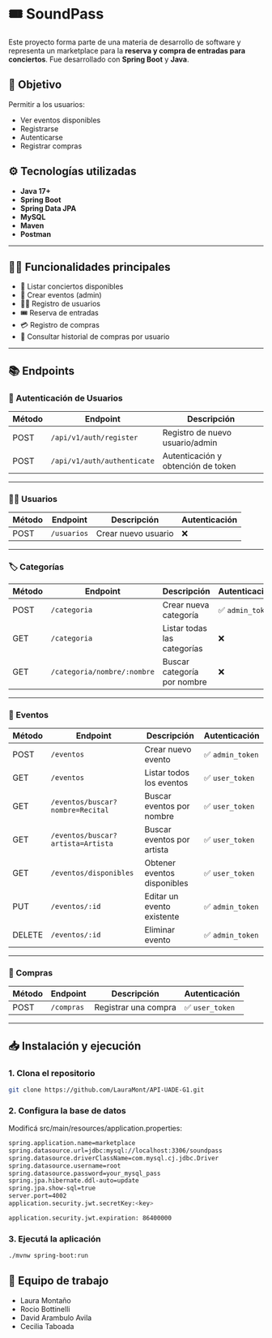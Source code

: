 # 🎟️ SoundPass

Este proyecto forma parte de una materia de desarrollo de software y representa un marketplace para la **reserva y compra de entradas para conciertos**. Fue desarrollado con **Spring Boot** y **Java**.

## 🚀 Objetivo

Permitir a los usuarios:
- Ver eventos disponibles
- Registrarse
- Autenticarse 
- Registrar compras

## ⚙️ Tecnologías utilizadas

- **Java 17+**
- **Spring Boot**
- **Spring Data JPA**
- **MySQL** 
- **Maven**
- **Postman** 

---

## 🧑‍💻 Funcionalidades principales

- 🔎 Listar conciertos disponibles
- 📅 Crear eventos (admin)
- 🧍‍♂️ Registro de usuarios
- 🎟️ Reserva de entradas
- 💳 Registro de compras
- 📜 Consultar historial de compras por usuario

---

## 📚 Endpoints

### 👤 Autenticación de Usuarios

| Método | Endpoint                         | Descripción                          |
|--------|----------------------------------|--------------------------------------|
| POST   | `/api/v1/auth/register`          | Registro de nuevo usuario/admin      |
| POST   | `/api/v1/auth/authenticate`      | Autenticación y obtención de token   |

---

### 🧑‍💼 Usuarios

| Método | Endpoint      | Descripción                | Autenticación |
|--------|---------------|----------------------------|----------------|
| POST   | `/usuarios`   | Crear nuevo usuario        | ❌             |

---

### 🏷️ Categorías

| Método | Endpoint                         | Descripción                         | Autenticación |
|--------|----------------------------------|-------------------------------------|---------------|
| POST   | `/categoria`                     | Crear nueva categoría               | ✅ `admin_token` |
| GET    | `/categoria`                     | Listar todas las categorías         | ❌             |
| GET    | `/categoria/nombre/:nombre`      | Buscar categoría por nombre         | ❌             |

---

### 🎫 Eventos

| Método | Endpoint                          | Descripción                               | Autenticación     |
|--------|-----------------------------------|-------------------------------------------|-------------------|
| POST   | `/eventos`                        | Crear nuevo evento                        | ✅ `admin_token`  |
| GET    | `/eventos`                        | Listar todos los eventos                  | ✅ `user_token`   |
| GET    | `/eventos/buscar?nombre=Recital`  | Buscar eventos por nombre                 | ✅ `user_token`   |
| GET    | `/eventos/buscar?artista=Artista` | Buscar eventos por artista                | ✅ `user_token`   |
| GET    | `/eventos/disponibles`            | Obtener eventos disponibles               | ✅ `user_token`   |
| PUT    | `/eventos/:id`                    | Editar un evento existente                | ✅ `admin_token`  |
| DELETE | `/eventos/:id`                    | Eliminar evento                           | ✅ `admin_token`  |

---

### 🛒 Compras

| Método | Endpoint     | Descripción         | Autenticación |
|--------|--------------|---------------------|---------------|
| POST   | `/compras`   | Registrar una compra| ✅ `user_token` |

---

## 📥 Instalación y ejecución

### 1. Clona el repositorio

```bash
git clone https://github.com/LauraMont/API-UADE-G1.git
```

### 2. Configura la base de datos
Modificá src/main/resources/application.properties:

```bash
spring.application.name=marketplace
spring.datasource.url=jdbc:mysql://localhost:3306/soundpass
spring.datasource.driverClassName=com.mysql.cj.jdbc.Driver
spring.datasource.username=root
spring.datasource.password=your_mysql_pass
spring.jpa.hibernate.ddl-auto=update
spring.jpa.show-sql=true
server.port=4002
application.security.jwt.secretKey:<key>

application.security.jwt.expiration: 86400000

```

### 3. Ejecutá la aplicación
```bash
./mvnw spring-boot:run
```

## 🧠 Equipo de trabajo
* Laura Montaño
* Rocio Bottinelli
* David Arambulo Avila
* Cecilia Taboada 
